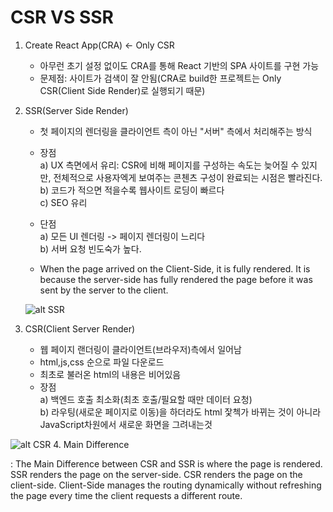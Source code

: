 # CSR VS SSR

1. Create React App(CRA) <- Only CSR

   - 아무런 초기 설정 없이도 CRA를 통해 React 기반의 SPA 사이트를 구현 가능
   - 문제점: 사이트가 검색이 잘 안됨(CRA로 build한 프로젝트는 Only CSR(Client Side Render)로 실행되기 때문)

2. SSR(Server Side Render)

   - 첫 페이지의 렌더링을 클라이언트 측이 아닌 "서버" 측에서 처리해주는 방식
   - 장점<br>
     a) UX 측면에서 유리: CSR에 비해 페이지를 구성하는 속도는 늦어질 수 있지만, 전체적으로 사용자엑게 보여주는 콘첸츠 구성이 완료되는 시점은 빨라진다.<br>
     b) 코드가 적으면 적을수록 웹사이트 로딩이 빠르다<br>
     c) SEO 유리
   - 단점<br>
     a) 모든 UI 렌더링 -> 페이지 렌더링이 느리다<br>
     b) 서버 요청 빈도숙가 높다.

   - When the page arrived on the Client-Side, it is fully rendered. It is because the server-side has fully rendered the page before it was sent by the server to the client.

   ![alt SSR](https://media.vlpt.us/images/vagabondms/post/e00b0e6c-c4f2-4f25-910c-4fe8dc8c254a/image.png)

3. CSR(Client Server Render)

   - 웹 페이지 랜더링이 클라이언트(브라우저)측에서 일어남
   - html,js,css 순으로 파일 다운로드
   - 최초로 불러온 html의 내용은 비어있음
   - 장점<br>
     a) 백엔드 호출 최소화(최초 호출/필요할 때만 데이터 요청)<br>
     b) 라우팅(새로운 페이지로 이동)을 하더라도 html 잧첵가 바뀌는 것이 아니라 JavaScript차원에서 새로운 화면을 그려내는것

![alt CSR](https://media.vlpt.us/images/vagabondms/post/a7676484-cc71-46af-9e4c-cdc522e2679d/image.png) 4. Main Difference

: The Main Difference between CSR and SSR is where the page is rendered. SSR renders the page on the server-side. CSR renders the page on the client-side. Client-Side manages the routing dynamically without refreshing the page every time the client requests a different route.
